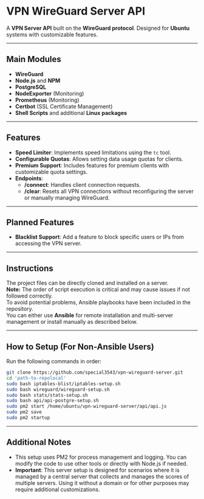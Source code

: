 # VPN WireGuard Server API

A **VPN Server API** built on the **WireGuard protocol**. Designed for **Ubuntu** systems with customizable features.

---

## Main Modules

- **WireGuard**
- **Node.js** and **NPM**
- **PostgreSQL**
- **NodeExporter** (Monitoring)
- **Prometheus** (Monitoring)
- **Certbot** (SSL Certificate Management)
- **Shell Scripts** and additional **Linux packages**

---

## Features

- **Speed Limiter**: Implements speed limitations using the `tc` tool.  
- **Configurable Quotas**: Allows setting data usage quotas for clients.  
- **Premium Support**: Includes features for premium clients with customizable quota settings.  
- **Endpoints**:  
  - **/connect**: Handles client connection requests.  
  - **/clear**: Resets all VPN connections without reconfiguring the server or manually managing WireGuard.

---

## Planned Features

- **Blacklist Support**: Add a feature to block specific users or IPs from accessing the VPN server.

---

## Instructions

The project files can be directly cloned and installed on a server.  
**Note:** The order of script execution is critical and may cause issues if not followed correctly.  
To avoid potential problems, Ansible playbooks have been included in the repository.  
You can either use **Ansible** for remote installation and multi-server management or install manually as described below.

---

## How to Setup (For Non-Ansible Users)

Run the following commands in order:

```bash
git clone https://github.com/special3543/vpn-wireguard-server.git
cd 'path-to-repolocal' 
sudo bash iptables-blist/iptables-setup.sh
sudo bash wireguard/wireguard-setup.sh
sudo bash stats/stats-setup.sh
sudo bash api/api-postgre-setup.sh
sudo pm2 start /home/ubuntu/vpn-wireguard-server/api/api.js
sudo pm2 save
sudo pm2 startup
```

---


## Additional Notes

- This setup uses PM2 for process management and logging. You can modify the code to use other tools or directly with Node.js if needed.
- **Important**: This server setup is designed for scenarios where it is managed by a central server that collects and manages the scores of multiple servers. Using it without a domain or for other purposes may require additional customizations.



